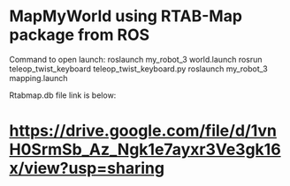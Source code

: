 # MapMyWorld using RTAB-Map package from ROS

Command to open launch: roslaunch my_robot_3 world.launch
			rosrun teleop_twist_keyboard teleop_twist_keyboard.py
			roslaunch my_robot_3 mapping.launch

Rtabmap.db file link is below: 
# https://drive.google.com/file/d/1vnH0SrmSb_Az_Ngk1e7ayxr3Ve3gk16x/view?usp=sharing
